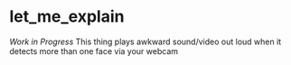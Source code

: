 # let_me_explain
*Work in Progress*
This thing plays awkward sound/video out loud when it detects more than one face via your webcam
